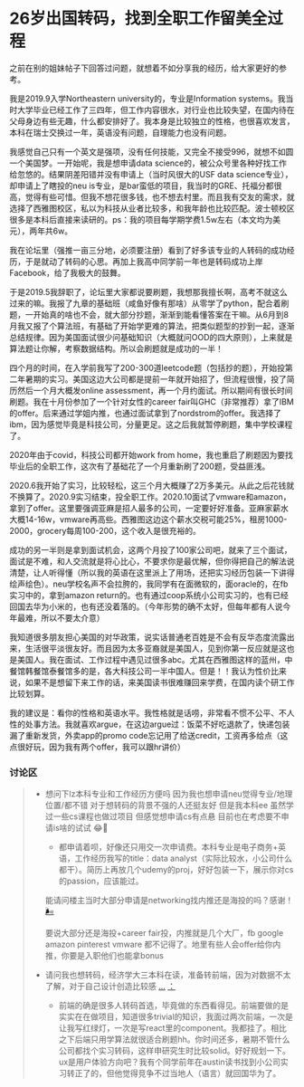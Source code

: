 # 26岁出国转码，找到全职工作留美全过程

之前在别的姐妹帖子下回答过问题，就想着不如分享我的经历，给大家更好的参考。

我是2019.9入学Northeastern university的，专业是Information systems。我当时大学毕业已经工作了三四年，但工作内容很水，对行业也比较失望，在国内待在父母身边有些无趣，什么都安排好了。我本身是比较独立的性格，也很喜欢发言，本科在瑞士交换过一年，英语没有问题，自理能力也没有问题。

我感觉自己只有一个英文是强项，没有任何技能，又完全不接受996，就想不如圆一个美国梦。一开始呢，我是想申请data science的，被公众号里各种好找工作给忽悠的。结果阴差阳错并没有申请上（当时风很大的USF data science专业），却申请上了瞎投的neu is专业，是bar蛮低的项目，我当时的GRE、托福分都很高，觉得有些可惜。但我不想花很多钱，也不想去村里。而且我有交友的需求，就选择了西雅图校区，私以为科技从业者比较多，和我年龄也比较匹配。波士顿校区很多是本科后直接来读研的。ps：我的项目每学期学费1.5w左右（本文均为美元），两年共6w。

我在论坛里（强推一亩三分地，必须要注册）看到了好多该专业的人转码的成功经历，于是就动了转码的心思。再加上我高中同学前一年也是转码成功上岸Facebook，给了我极大的鼓舞。

于是2019.5我辞职了，论坛里大家都说要刷题，我想那我擅长啊，高考不就这么过来的嘛。我报了九章的基础班（咸鱼好像有那啥）从零学了python，配合着刷题，一开始真的啥也不会，就大部分抄题，渐渐到能看懂答案在干嘛。从6月到8月我又报了个算法班，有基础了开始学更难的算法，把类似题型的抄到一起，逐渐总结规律。因为美国面试很少问基础知识（大概就问OOD的四大原则），上来就是算法题让你解，考察数据结构。所以会刷题就是成功的一半！

四个月的时间，在入学前我写了200-300道leetcode题（包括抄的题），开始投第二年暑期的实习。美国这边大公司都是提前一年就开始招了，但流程很慢，投了简历然后一个月大概发online assessment，再一个月约面试。所以期间有很长时间刷题。我在十月份参加了一个针对女性的career fair叫GHC（非常推荐）拿了IBM的offer。后来通过学姐内推，也通过面试拿到了nordstrom的offer。我选择了ibm，因为感觉毕竟是科技公司，分量更足。这之后我就暂停刷题，集中学校课程了。

2020年由于covid，科技公司都开始work from home，我也重启了刷题因为要找毕业后的全职工作，这次有了基础花了一个月重新刷了200题，受益匪浅。

2020.6我开始了实习，比较轻松，这三个月大概赚了2万多美元。从此之后花钱就不换算了。2020.9实习结束，投全职工作。2020.10面试了vmware和amazon，拿到了offer。这里要强调亚麻是招人最多的公司，一定要好好准备。亚麻家薪水大概14-16w，vmware再高些。西雅图这边这个薪水交税可能25%，租房1000-2000，grocery每周100-200，这个收入是很充裕的。

成功的另一半则是拿到面试机会，这两个月投了100家公司吧，就来了三个面试，面试是不难，和人交流就是将心比心，不要求你是最优解，但你得把自己的解法说清楚，让人听得懂（所以我的英语在这里派上了用场，还把实习经历包装一下讲得绘声绘色）。neu学校名声不会拉胯的，我同学有在面微软的，面oracle的，在fb实习中的，拿到amazon return的。也有通过coop系统小公司实习的，也有已经回国去华为小米的，也有还没着落的。（今年形势的确不太好，但每年都有人说今年最难，所以不要太介意）

我知道很多朋友担心美国的对华政策，说实话普通老百姓是不会有反华态度流露出来，生活很平淡很友好。而且因为太多亚裔就是美国人，见到你第一反应就是这也是美国人。我在面试、工作过程中遇见过很多abc。尤其在西雅图这样的蓝州，中餐馆韩餐馆泰餐馆多的是，各大科技公司一半中国人。但是！！我认为性价比来说，如果不是想留下来工作的话，来美国读书很难赚回来学费，在国内读个研工作比较划算。

我的建议是：看你的性格和英语水平。我性格就是话唠，非常看不惯不公平、不人性的处事方法。我就喜欢argue，在这边argue过：饭菜不好吃退款了，快递包装漏了重新发货，外卖app的promo code忘记用了给送credit，工资再多给点（这点很好玩，因为我有两个offer，我可以跟hr讲价）


### 讨论区

<blockquote>

- 想问下lz本科专业和工作经历方便吗 因为我也想申请neu觉得专业/地理位置/都不错 对于想转码的背景不强的人还挺友好 但是我本科ee 虽然学过一些cs课程也做过项目 但感觉想申请cs有点悬 目前也在考虑要不申请is啥的试试 😂🤣
    - 都申请着呗，好像还只用交一次申请费。本科专业是电子商务+英语，工作经历我写的title：data analyst（实际比较水，小公司什么都干）。简历上再放几个udemy的proj，好好包装一下，展示你对cs的passion，应该能过。
   
    
    能请问楼主当时大部分申请是networking找内推还是海投的吗？感谢！ [](#)[🌬](https://www.douban.com/people/doraym/)
    
    要说大部分还是海投+career fair投，内推就是几个大厂，fb google amazon pinterest vmware 都不记得了。地里有些人会offer给你内推，你要是入职他们也能拿bonus
       
- 请问我也想转码，经济学大三本科在读，准备转前端，因为对数据不太了解，对于自己设计创造比较感 [...](#) [：](https://www.douban.com/people/185647233/)   
   - 前端的确是很多人转码首选，毕竟做的东西看得见。前端要做的是实实在在做项目，知道很多trivial的知识，我面过两次前端，一次是让我写红绿灯，一次是写react里的component。我都挂了。相比之下后端只用学算法就很适合刷题hh。你时间还多，暑期不管什么公司都找个实习转码，这样申研究生时比较solid。好好规划一下。ux是用户体验方向吧？我有个同学前年在austin读书找到小公司实习转正了的，但他觉得竞争不过当地人（语言）就回国华为了。
</blockquote>
